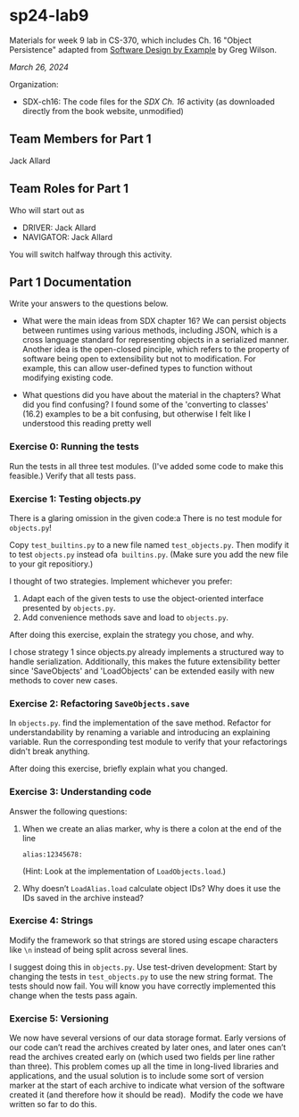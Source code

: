 # sp24-lab9
Materials for week 9 lab in CS-370, which includes Ch. 16 "Object Persistence" adapted from [Software Design by Example](https://third-bit.com/sdxpy/) by Greg Wilson.

_March 26, 2024_

Organization:
* SDX-ch16: The code files for the _SDX Ch. 16_ activity (as downloaded directly from the book website, unmodified) 

## Team Members for Part 1
Jack Allard

## Team Roles for Part 1
Who will start out as
* DRIVER: Jack Allard
* NAVIGATOR: Jack Allard

You will switch halfway through this activity.

## Part 1 Documentation

Write your answers to the questions below.

* What were the main ideas from SDX chapter 16?
We can persist objects between runtimes using various methods, including JSON, which is a cross language standard for representing objects in a serialized manner. Another idea is the open-closed pinciple, which refers to the property of software being open to extensibility but not to modification. For example, this can allow user-defined types to function without modifying existing code.
  
* What questions did you have about the material in the chapters? What did you find confusing?
  I found some of the 'converting to classes' (16.2) examples to be a bit confusing, but otherwise I felt like I understood this reading pretty well

### Exercise 0: Running the tests

Run the tests in all three test modules. (I've added some code to make this feasible.) Verify that all tests pass.

### Exercise 1: Testing objects.py

There is a glaring omission in the given code:a
There is no test module for `objects.py`! 

Copy `test_builtins.py` to a new file named `test_objects.py`. 
Then modify it to test `objects.py` instead ofa` builtins.py`. 
(Make sure you add the new file to your git repositiory.)

I thought of two strategies. Implement whichever you prefer:

1. Adapt each of the given tests to use the object-oriented interface presented by `objects.py`. 
2. Add convenience methods save and load to `objects.py`. 

After doing this exercise, explain the strategy you chose, and why.

I chose strategy 1 since objects.py already implements a structured way to handle serialization. Additionally, this makes the future extensibility better since 'SaveObjects' and 'LoadObjects' can be extended easily with new methods to cover new cases.

### Exercise 2: Refactoring `SaveObjects.save`

In `objects.py`. find the implementation of the save method.
Refactor for understandability by renaming a variable and introducing an explaining variable. 
Run the corresponding test module to verify that your refactorings didn't break anything.

After doing this exercise, briefly explain what you changed.

### Exercise 3: Understanding code

Answer the following questions:

1.  When we create an alias marker, why is there a colon at the end of the line 

        alias:12345678:

    (Hint: Look at the implementation of `LoadObjects.load`.) 

2.  Why doesn’t `LoadAlias.load` calculate object IDs? 
    Why does it use the IDs saved in the archive instead?

### Exercise 4: Strings

Modify the framework so that strings are stored using escape characters
like `\n` instead of being split across several lines.

I suggest doing this in `objects.py`. 
Use test-driven development:
Start by changing the tests in `test_objects.py` to use the new string format. 
The tests should now fail.  You will know you have correctly implemented this change when the tests pass again.

### Exercise 5: Versioning

We now have several versions of our data storage format. 
Early versions of our code can’t read the archives created by later ones, 
and later ones can’t read the archives created early on 
(which used two fields per line rather than three). 
This problem comes up all the time in long-lived libraries and applications, 
and the usual solution is to include some sort of version marker 
at the start of each archive to indicate what version of the software 
created it (and therefore how it should be read). 
Modify the code we have written so far to do this.

